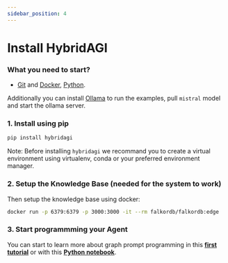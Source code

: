 ```yaml
---
sidebar_position: 4
---
```


# Install HybridAGI

### What you need to start?

- [Git](https://git-scm.com/downloads) and [Docker](https://www.docker.com/products/docker-desktop/), [Python](https://www.python.org/).

Additionally you can install [Ollama](https://ollama.com/) to run the examples, pull `mistral` model and start the ollama server.

### 1. Install using pip

```bash
pip install hybridagi
```

Note: Before installing `hybridagi` we recommand you to create a virtual environment using virtualenv, conda or your preferred environment manager.

### 2. Setup the Knowledge Base (needed for the system to work)

Then setup the knowledge base using docker:

```bash
docker run -p 6379:6379 -p 3000:3000 -it --rm falkordb/falkordb:edge
```
### 3. Start programmming your Agent

You can start to learn more about graph prompt programming in this **[first tutorial](tutorials/basics/graph-prompt-programming.md)** or with this **[Python notebook](https://github.com/SynaLinks/HybridAGI/blob/main/notebooks/first_steps.ipynb)**.